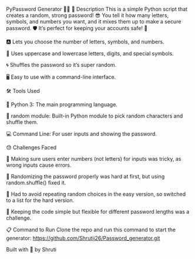 
PyPassword Generator 🔐✨
📝 Description
This is a simple Python script that creates a random, strong password! 😎 You tell it how many letters, symbols, and numbers you want, and it mixes them up to make a secure password. 🛡️ It’s perfect for keeping your accounts safe! 💪

🅰️ Lets you choose the number of letters, symbols, and numbers.

🔢 Uses uppercase and lowercase letters, digits, and special symbols.

🌀 Shuffles the password so it’s super random.

🖥️ Easy to use with a command-line interface.


🛠️ Tools Used

🐍 Python 3: The main programming language.

🎲 random module: Built-in Python module to pick random characters and shuffle them.

💻 Command Line: For user inputs and showing the password.

😓 Challenges Faced

🚫 Making sure users enter numbers (not letters) for inputs was tricky, as wrong inputs cause errors.

🔄 Randomizing the password properly was hard at first, but using random.shuffle() fixed it.

🐛 Had to avoid repeating random choices in the easy version, so switched to a list for the hard version.

📏 Keeping the code simple but flexible for different password lengths was a challenge.

📋 Command to Run
Clone the repo and run this command to start the generator:
https://github.com/Shrutij26/Password_generator.git

Built with 💖 by Shruti
